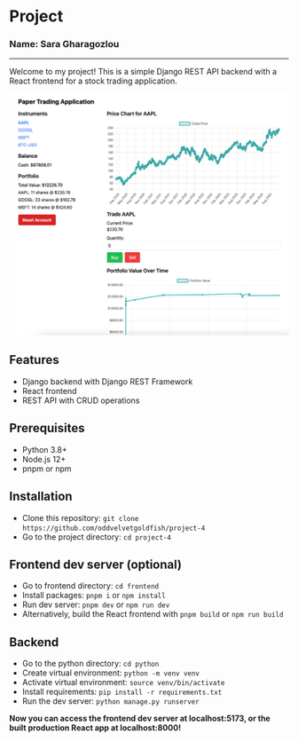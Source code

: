 # Project

### Name: Sara Gharagozlou

---

Welcome to my project! This is a simple Django REST API backend with a React frontend for a stock trading application.

![screenshot](./screenshot.png)

## Features

- Django backend with Django REST Framework
- React frontend
- REST API with CRUD operations

## Prerequisites

- Python 3.8+
- Node.js 12+
- pnpm or npm

## Installation

- Clone this repository: `git clone https://github.com/oddvelvetgoldfish/project-4`
- Go to the project directory: `cd project-4`

## Frontend dev server (optional)

- Go to frontend directory: `cd frontend`
- Install packages: `pnpm i` or `npm install`
- Run dev server: `pnpm dev` or `npm run dev`
- Alternatively, build the React frontend with `pnpm build` or `npm run build`

## Backend

- Go to the python directory: `cd python`
- Create virtual environment: `python -m venv venv`
- Activate virtual environment: `source venv/bin/activate`
- Install requirements: `pip install -r requirements.txt`
- Run the dev server: `python manage.py runserver`

**Now you can access the frontend dev server at localhost:5173, or the built production React app at localhost:8000!**
